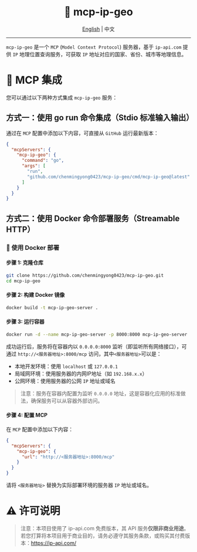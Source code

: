 <h1 align="center">
  📝 mcp-ip-geo
</h1>

<div align="center">
  <a href="./README.md">English</a> | 中文
</div>

---

`mcp-ip-geo` 是一个 `MCP` (`Model Context Protocol`) 服务器，基于 `ip-api.com` 提供 `IP` 地理位置查询服务，可获取 `IP` 地址对应的国家、省份、城市等地理信息。

# 🔌 MCP 集成

您可以通过以下两种方式集成 `mcp-ip-geo` 服务：

## 方式一：使用 go run 命令集成（Stdio 标准输入输出）

通过在 `MCP` 配置中添加以下内容，可直接从 `GitHub` 运行最新版本：

```json
{
  "mcpServers": {
    "mcp-ip-geo": {
      "command": "go",
      "args": [
        "run",
        "github.com/chenmingyong0423/mcp-ip-geo/cmd/mcp-ip-geo@latest"
      ]
    }
  }
}
```

## 方式二：使用 Docker 命令部署服务（Streamable HTTP）

### 🐳 使用 Docker 部署

#### 步骤 1: 克隆仓库

```bash
git clone https://github.com/chenmingyong0423/mcp-ip-geo.git
cd mcp-ip-geo
```

#### 步骤 2: 构建 Docker 镜像

```bash
docker build -t mcp-ip-geo-server .
```

#### 步骤 3: 运行容器

```bash
docker run -d --name mcp-ip-geo-server -p 8000:8000 mcp-ip-geo-server
```

成功运行后，服务将在容器内以 `0.0.0.0:8000` 监听（即监听所有网络接口），可通过 `http://<服务器地址>:8000/mcp` 访问，其中`<服务器地址>`可以是：
- 本地开发环境：使用 `localhost` 或 `127.0.0.1`
- 局域网环境：使用服务器的内网IP地址（如 `192.168.x.x`）
- 公网环境：使用服务器的公网 `IP` 地址或域名

> 注意：服务在容器内配置为监听 `0.0.0.0` 地址，这是容器化应用的标准做法，确保服务可以从容器外部访问。

#### 步骤 4: 配置 MCP

在 `MCP` 配置中添加以下内容：

```json
{
  "mcpServers": {
    "mcp-ip-geo": {
      "url": "http://<服务器地址>:8000/mcp"
    }
  }
}
```

请将 `<服务器地址>` 替换为实际部署环境的服务器 `IP` 地址或域名。

# ⚠️ 许可说明

> 注意：本项目使用了 ip-api.com 免费版本，其 API 服务**仅限非商业用途**。若您打算将本项目用于商业目的，请务必遵守其服务条款，或购买其付费版本：https://ip-api.com/
